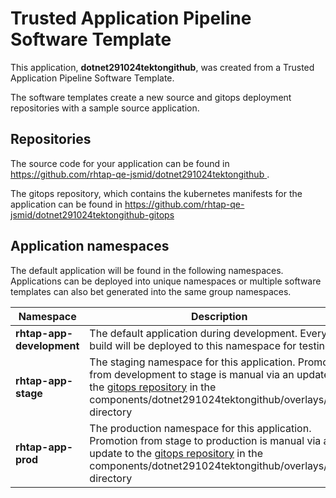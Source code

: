 # Trusted Application Pipeline Software Template

This application, **dotnet291024tektongithub**, was created from a Trusted Application Pipeline Software Template.

The software templates create a new source and gitops deployment repositories with a sample source application. 

## Repositories

The source code for your application can be found in [https://github.com/rhtap-qe-jsmid/dotnet291024tektongithub ](https://github.com/rhtap-qe-jsmid/dotnet291024tektongithub ).
 
The gitops repository, which contains the kubernetes manifests for the application can be found in 
[https://github.com/rhtap-qe-jsmid/dotnet291024tektongithub-gitops ](https://github.com/rhtap-qe-jsmid/dotnet291024tektongithub-gitops ) 

## Application namespaces 

The default application will be found in the following namespaces. Applications can be deployed into unique namespaces or multiple software templates can also bet generated into the same group namespaces.  

|  Namespace   |  Description   |  
| -------- | -------- |   
| **rhtap-app-development** | The default application during development. Every build will be deployed to this namespace for testing. | 
| **rhtap-app-stage** | The staging namespace for this application. Promotion from development to stage is manual via an update to the [gitops repository](https://github.com/rhtap-qe-jsmid/dotnet291024tektongithub-gitops ) in the components/dotnet291024tektongithub/overlays/prod directory |  
| **rhtap-app-prod** | The production namespace for this application. Promotion from stage to production is manual via an update to the [gitops repository](https://github.com/rhtap-qe-jsmid/dotnet291024tektongithub-gitops ) in the components/dotnet291024tektongithub/overlays/prod directory | 